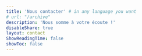 ```yaml
---
title: 'Nous contacter' # in any language you want
# url: "/archive"
description: 'Nous somme à votre écoute !'
disableShare: true
layout: contact
ShowReadingTime: false
showToc: false
---
```

